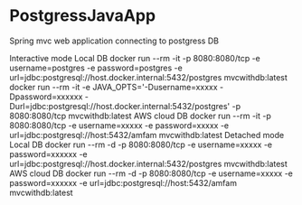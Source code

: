 # PostgressJavaApp
Spring mvc web application connecting to postgress DB


Interactive mode
Local DB
docker run --rm -it -p 8080:8080/tcp -e username=postgres -e password=postgres -e url=jdbc:postgresql://host.docker.internal:5432/postgres mvcwithdb:latest
docker run --rm -it  -e JAVA_OPTS='-Dusername=xxxxx -Dpassword=xxxxxx -Durl=jdbc:postgresql://host.docker.internal:5432/postgres' -p 8080:8080/tcp mvcwithdb:latest
AWS cloud DB 
docker run --rm -it -p 8080:8080/tcp -e username=xxxxx -e password=xxxxx -e url=jdbc:postgresql://host:5432/amfam mvcwithdb:latest
Detached mode 
Local DB
docker run --rm -d -p 8080:8080/tcp -e username=xxxxx -e password=xxxxxx -e url=jdbc:postgresql://host.docker.internal:5432/postgres mvcwithdb:latest
AWS cloud DB 
docker run --rm -d -p 8080:8080/tcp -e username=xxxxx -e password=xxxxxx -e url=jdbc:postgresql://host:5432/amfam mvcwithdb:latest

